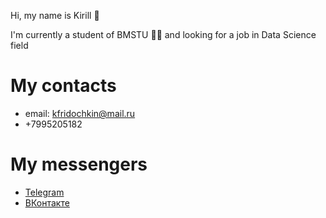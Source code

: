 Hi, my name is Kirill 👋 

I'm currently a student of BMSTU 👨‍🎓 and looking for a job in Data Science field 

# My contaсts 
- email: kfridochkin@mail.ru
- +7995205182

# My messengers
- [Telegram](https://t.me/stepfather_11)
- [ВКонтакте](https://t.me/stepfather_11)

